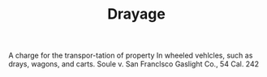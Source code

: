 ---
title: Drayage
letter: D
permalink: "/definitions/bld-drayage.html"
body: A charge for the transpor-tation of property In wheeled vehlcles, such as drays,
  wagons, and carts. Soule v. San Franclsco Gaslight Co., 54 Cal. 242
published_at: '2018-07-07'
source: Black's Law Dictionary 2nd Ed (1910)
layout: post
---